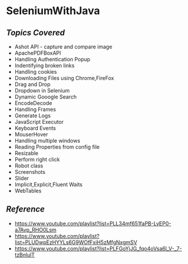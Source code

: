# SeleniumWithJava


_Topics Covered_
---

* Ashot API - capture and compare image
* ApachePDFBoxAPI
* Handling Authentication Popup
* Indentifying broken links
* Handling cookies
* Downloading Files using Chrome,FireFox
* Drag and Drop 
* Dropdown in Selenium
* Dynamic Gooogle Search
* EncodeDecode
* Handling Frames
* Generate Logs
* JavaScript Executor
* Keyboard Events
* MouserHover
* Handling multiple windows
* Reading Properties from config file
* Resizable
* Perform right click
* Robot class
* Screenshots
* Slider
* Implicit,Explicit,Fluent Waits
* WebTables

_Reference_
---

* https://www.youtube.com/playlist?list=PLL34mf651faPB-LyEP0-a7Avp_RHO0Lsm
* https://www.youtube.com/playlist?list=PLUDwpEzHYYLs6G9WOfFxiH5zMfgNxgmSV
* https://www.youtube.com/playlist?list=PLFGoYjJG_fqo4oVsa6l_V-_7-tzBnlulT

